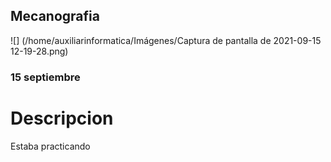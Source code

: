 ## Mecanografia


![] (/home/auxiliarinformatica/Imágenes/Captura de pantalla de 2021-09-15 12-19-28.png)
 
### 15 septiembre

#  Descripcion 
Estaba practicando 
